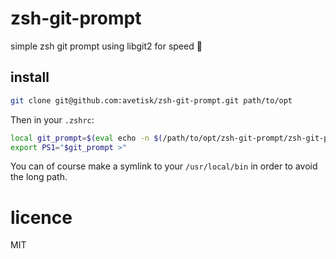 # zsh-git-prompt
simple zsh git prompt using libgit2 for speed 🚀

## install

```sh
git clone git@github.com:avetisk/zsh-git-prompt.git path/to/opt
```

Then in your `.zshrc`:

```sh
local git_prompt=$(eval echo -n $(/path/to/opt/zsh-git-prompt/zsh-git-prompt))
export PS1="$git_prompt >"
```

You can of course make a symlink to your `/usr/local/bin` in order to avoid the
long path.

# licence
MIT
